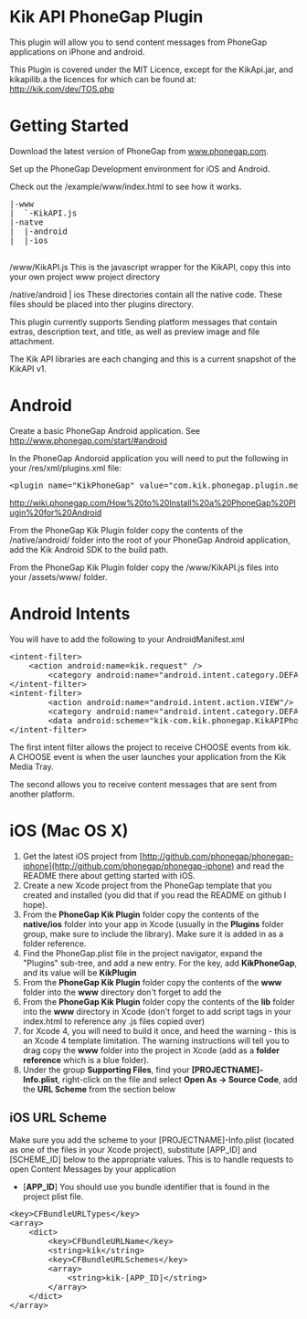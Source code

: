 Kik API PhoneGap Plugin
================================

This plugin will allow you to send content messages from PhoneGap applications on iPhone and android.

This Plugin is covered under the MIT Licence, except for the KikApi.jar, and kikapilib.a the licences for which can be found at: http://kik.com/dev/TOS.php

Getting Started
===============

Download the latest version of PhoneGap from www.phonegap.com.

Set up the PhoneGap Development environment for iOS and Android. 


Check out the /example/www/index.html to see how it works.

<pre>
|-www
|  `-KikAPI.js
|-natve
|  |-android
|  |-ios

</pre>

/www/KikAPI.js This is the javascript wrapper for the KikAPI, copy this into your own project www project directory

/native/android | ios These directories contain all the native code. These files should be placed into ther plugins directory.

This plugin currently supports Sending platform messages that contain extras, description text, and title, as well as preview image and file attachment.

The Kik API libraries are each changing and this is a current snapshot of the KikAPI v1.


Android
===============

Create a basic PhoneGap Android application. See http://www.phonegap.com/start/#android

In the PhoneGap Andoroid application you will need to put the following in your /res/xml/plugins.xml file:

<pre>
&lt;plugin name="KikPhoneGap" value="com.kik.phonegap.plugin.messenger.KikMessengerPlugin" /&gt;
</pre>

http://wiki.phonegap.com/How%20to%20Install%20a%20PhoneGap%20Plugin%20for%20Android

From the PhoneGap Kik Plugin folder copy the contents of the /native/android/ folder into the root of your PhoneGap Android application, add the Kik Android SDK to the build path.

From the PhoneGap Kik Plugin folder copy the /www/KikAPI.js files into your /assets/www/ folder.


Android Intents
===============

You will have to add the following to your AndroidManifest.xml
<pre>
&lt;intent-filter&gt;	
	&lt;action android:name=kik.request" /&gt;
      	&lt;category android:name="android.intent.category.DEFAULT" /&gt;
&lt;/intent-filter&gt;
&lt;intent-filter&gt;	
      	&lt;action android:name="android.intent.action.VIEW"/&gt;
      	&lt;category android:name="android.intent.category.DEFAULT"/&gt;
        &lt;data android:scheme="kik-com.kik.phonegap.KikAPIPhoneGap"/&gt;
&lt;/intent-filter&gt;
</pre>

The first intent filter allows the project to receive CHOOSE events from kik. A CHOOSE event is when the user launches your application from the Kik Media Tray.

The second allows you to receive content messages that are sent from another platform.

iOS (Mac OS X)
===============

1. Get the latest iOS project from [http://github.com/phonegap/phonegap-iphone](http://github.com/phonegap/phonegap-iphone) and read the README there about getting started with iOS.
2. Create a new Xcode project from the PhoneGap template that you created and installed (you did that if you read the README on github I hope).
3. From the **PhoneGap Kik Plugin** folder copy the contents of the **native/ios** folder into your app in Xcode (usually in the **Plugins** folder group, make sure to include the library). Make sure it is added in as a folder reference.
4. Find the PhoneGap.plist file in the project navigator, expand the "Plugins" sub-tree, and add a new entry. For the key, add **KikPhoneGap**, and its value will be **KikPlugin**
5. From the **PhoneGap Kik Plugin** folder copy the contents of the **www** folder into the **www** directory don't forget to add the
6. From the **PhoneGap Kik Plugin** folder copy the contents of the **lib** folder into the **www** directory in Xcode (don't forget to add script tags in your index.html to reference any .js files copied over)
7. for Xcode 4, you will need to build it once, and heed the warning - this is an Xcode 4 template limitation. The warning instructions will tell you to drag copy the **www** folder into the project in Xcode (add as a **folder reference** which is a blue folder).
8. Under the group **Supporting Files**, find your **[PROJECTNAME]-Info.plist**, right-click on the file and select **Open As -> Source Code**, add the **URL Scheme** from the section below


iOS URL Scheme
-----------

Make sure you add the scheme to your [PROJECTNAME]-Info.plist (located as one of the files in your Xcode project), substitute [APP_ID] and [SCHEME_ID] below to the appropriate values. This is to handle requests to open Content Messages by your application


* [**APP_ID**] You should use you bundle identifier that is found in the project plist file.

<pre>
&lt;key&gt;CFBundleURLTypes&lt;/key&gt;
&lt;array&gt;
	&lt;dict&gt;
		&lt;key&gt;CFBundleURLName&lt;/key&gt;
		&lt;string&gt;kik&lt;/string&gt;
		&lt;key&gt;CFBundleURLSchemes&lt;/key&gt;
		&lt;array&gt;
			&lt;string&gt;kik-[APP_ID]&lt;/string&gt;
		&lt;/array&gt;
	&lt;/dict&gt;
&lt;/array&gt;
</pre>

